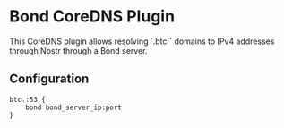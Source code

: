 # Bond CoreDNS Plugin

This CoreDNS plugin allows resolving `.btc`` domains to IPv4 addresses through Nostr through a Bond server.

## Configuration
```
btc.:53 {
    bond bond_server_ip:port
}
```
